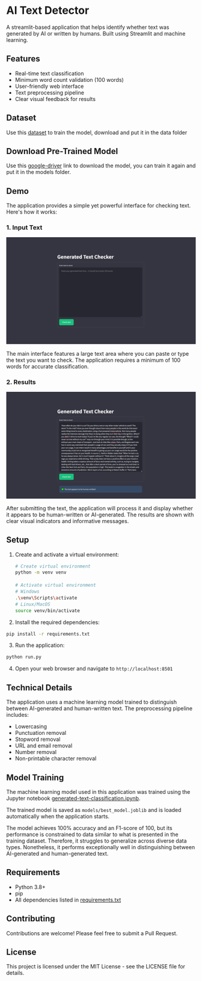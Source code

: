 # AI Text Detector

A streamlit-based application that helps identify whether text was generated by AI or written by humans. Built using Streamlit and machine learning.

## Features

- Real-time text classification
- Minimum word count validation (100 words)
- User-friendly web interface
- Text preprocessing pipeline
- Clear visual feedback for results

## Dataset
Use this [dataset](https://www.kaggle.com/datasets/shanegerami/ai-vs-human-text) to train the model, download and put it in the data folder


## Download Pre-Trained Model
Use this [google-driver](https://drive.google.com/file/d/1xfbLmU2LjjFStv7KgWanjG89h4kraJzk/view?usp=sharing) link to download the model, you can train it again and put it in the models folder.


## Demo

The application provides a simple yet powerful interface for checking text. Here's how it works:

### 1. Input Text

![Input Interface](images/1.png)

The main interface features a large text area where you can paste or type the text you want to check. The application requires a minimum of 100 words for accurate classification.

### 2. Results

![Results](images/2.png)

After submitting the text, the application will process it and display whether it appears to be human-written or AI-generated. The results are shown with clear visual indicators and informative messages.

## Setup

1. Create and activate a virtual environment:
   ```bash
   # Create virtual environment
   python -m venv venv
   
   # Activate virtual environment
   # Windows
   .\venv\Scripts\activate
   # Linux/MacOS
   source venv/bin/activate
   ```

2. Install the required dependencies:
```bash
pip install -r requirements.txt
```

3. Run the application:
```bash
python run.py
```

4. Open your web browser and navigate to `http://localhost:8501`

## Technical Details

The application uses a machine learning model trained to distinguish between AI-generated and human-written text. The preprocessing pipeline includes:
- Lowercasing
- Punctuation removal
- Stopword removal
- URL and email removal
- Number removal
- Non-printable character removal

## Model Training

The machine learning model used in this application was trained using the Jupyter notebook [generated-text-classification.ipynb](generated-text-classification.ipynb).

The trained model is saved as `models/best_model.joblib` and is loaded automatically when the application starts.

The model achieves 100% accuracy and an F1-score of 100, but its performance is constrained to data similar to what is presented in the training dataset. Therefore, it struggles to generalize across diverse data types. Nonetheless, it performs exceptionally well in distinguishing between AI-generated and human-generated text.

## Requirements

- Python 3.8+
- pip
- All dependencies listed in [requirements.txt](requirements.txt)

## Contributing

Contributions are welcome! Please feel free to submit a Pull Request.

## License

This project is licensed under the MIT License - see the LICENSE file for details.
